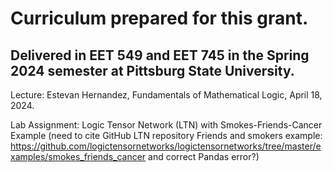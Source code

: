 # Curriculum prepared for this grant. 

## Delivered in EET 549 and EET 745 in the Spring 2024 semester at Pittsburg State University.

Lecture: Estevan Hernandez, Fundamentals of Mathematical Logic, April 18, 2024.

Lab Assignment: Logic Tensor Network (LTN) with Smokes-Friends-Cancer Example (need to cite GitHub LTN repository Friends and smokers example: https://github.com/logictensornetworks/logictensornetworks/tree/master/examples/smokes_friends_cancer and correct Pandas error?)
